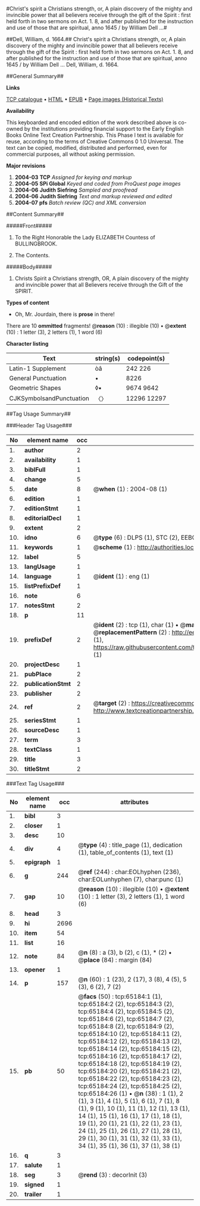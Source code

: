 #Christ's spirit a Christians strength, or, A plain discovery of the mighty and invincible power that all believers receive through the gift of the Spirit : first held forth in two sermons on Act. 1. 8, and after published for the instruction and use of those that are spiritual, anno 1645 / by William Dell ...#

##Dell, William, d. 1664.##
Christ's spirit a Christians strength, or, A plain discovery of the mighty and invincible power that all believers receive through the gift of the Spirit : first held forth in two sermons on Act. 1. 8, and after published for the instruction and use of those that are spiritual, anno 1645 / by William Dell ...
Dell, William, d. 1664.

##General Summary##

**Links**

[TCP catalogue](http://www.ota.ox.ac.uk/tcp/)  • 
[HTML](http://tei.it.ox.ac.uk/tcp/Texts-HTML/free/A37/A37494.html)  • 
[EPUB](http://tei.it.ox.ac.uk/tcp/Texts-EPUB/free/A37/A37494.epub) • 
[Page images (Historical Texts)](https://data.historicaltexts.jisc.ac.uk/view?pubId=eebo-12647531e&pageId=eebo-12647531e-65184-1)

**Availability**

This keyboarded and encoded edition of the
	       work described above is co-owned by the institutions
	       providing financial support to the Early English Books
	       Online Text Creation Partnership. This Phase I text is
	       available for reuse, according to the terms of Creative
	       Commons 0 1.0 Universal. The text can be copied,
	       modified, distributed and performed, even for
	       commercial purposes, all without asking permission.

**Major revisions**

1. __2004-03__ __TCP__ *Assigned for keying and markup*
1. __2004-05__ __SPi Global__ *Keyed and coded from ProQuest page images*
1. __2004-06__ __Judith Siefring__ *Sampled and proofread*
1. __2004-06__ __Judith Siefring__ *Text and markup reviewed and edited*
1. __2004-07__ __pfs__ *Batch review (QC) and XML conversion*

##Content Summary##

#####Front#####

1. To the Right Honorable the Lady ELIZABETH Countess of BULLINGBROOK.

1. The Contents.

#####Body#####

1. Christs Spirit a Christians strength, OR, A plain discovery of the mighty and invincible power that all Believers receive through the Gift of the SPIRIT.

**Types of content**

  * Oh, Mr. Jourdain, there is **prose** in there!

There are 10 **ommitted** fragments! 
 @__reason__ (10) : illegible (10)  •  @__extent__ (10) : 1 letter (3), 2 letters (1), 1 word (6)

**Character listing**


|Text|string(s)|codepoint(s)|
|---|---|---|
|Latin-1 Supplement|òâ|242 226|
|General Punctuation|•|8226|
|Geometric Shapes|◊▪|9674 9642|
|CJKSymbolsandPunctuation|〈〉|12296 12297|

##Tag Usage Summary##

###Header Tag Usage###

|No|element name|occ|attributes|
|---|---|---|---|
|1.|__author__|2||
|2.|__availability__|1||
|3.|__biblFull__|1||
|4.|__change__|5||
|5.|__date__|8| @__when__ (1) : 2004-08 (1)|
|6.|__edition__|1||
|7.|__editionStmt__|1||
|8.|__editorialDecl__|1||
|9.|__extent__|2||
|10.|__idno__|6| @__type__ (6) : DLPS (1), STC (2), EEBO-CITATION (1), OCLC (1), VID (1)|
|11.|__keywords__|1| @__scheme__ (1) : http://authorities.loc.gov/ (1)|
|12.|__label__|5||
|13.|__langUsage__|1||
|14.|__language__|1| @__ident__ (1) : eng (1)|
|15.|__listPrefixDef__|1||
|16.|__note__|6||
|17.|__notesStmt__|2||
|18.|__p__|11||
|19.|__prefixDef__|2| @__ident__ (2) : tcp (1), char (1)  •  @__matchPattern__ (2) : ([0-9\-]+):([0-9IVX]+) (1), (.+) (1)  •  @__replacementPattern__ (2) : http://eebo.chadwyck.com/downloadtiff?vid=$1&page=$2 (1), https://raw.githubusercontent.com/textcreationpartnership/Texts/master/tcpchars.xml#$1 (1)|
|20.|__projectDesc__|1||
|21.|__pubPlace__|2||
|22.|__publicationStmt__|2||
|23.|__publisher__|2||
|24.|__ref__|2| @__target__ (2) : https://creativecommons.org/publicdomain/zero/1.0/ (1), http://www.textcreationpartnership.org/docs/. (1)|
|25.|__seriesStmt__|1||
|26.|__sourceDesc__|1||
|27.|__term__|3||
|28.|__textClass__|1||
|29.|__title__|3||
|30.|__titleStmt__|2||


###Text Tag Usage###

|No|element name|occ|attributes|
|---|---|---|---|
|1.|__bibl__|3||
|2.|__closer__|1||
|3.|__desc__|10||
|4.|__div__|4| @__type__ (4) : title_page (1), dedication (1), table_of_contents (1), text (1)|
|5.|__epigraph__|1||
|6.|__g__|244| @__ref__ (244) : char:EOLhyphen (236), char:EOLunhyphen (7), char:punc (1)|
|7.|__gap__|10| @__reason__ (10) : illegible (10)  •  @__extent__ (10) : 1 letter (3), 2 letters (1), 1 word (6)|
|8.|__head__|3||
|9.|__hi__|2696||
|10.|__item__|54||
|11.|__list__|16||
|12.|__note__|84| @__n__ (8) : a (3), b (2), c (1), * (2)  •  @__place__ (84) : margin (84)|
|13.|__opener__|1||
|14.|__p__|157| @__n__ (60) : 1 (23), 2 (17), 3 (8), 4 (5), 5 (3), 6 (2), 7 (2)|
|15.|__pb__|50| @__facs__ (50) : tcp:65184:1 (1), tcp:65184:2 (2), tcp:65184:3 (2), tcp:65184:4 (2), tcp:65184:5 (2), tcp:65184:6 (2), tcp:65184:7 (2), tcp:65184:8 (2), tcp:65184:9 (2), tcp:65184:10 (2), tcp:65184:11 (2), tcp:65184:12 (2), tcp:65184:13 (2), tcp:65184:14 (2), tcp:65184:15 (2), tcp:65184:16 (2), tcp:65184:17 (2), tcp:65184:18 (2), tcp:65184:19 (2), tcp:65184:20 (2), tcp:65184:21 (2), tcp:65184:22 (2), tcp:65184:23 (2), tcp:65184:24 (2), tcp:65184:25 (2), tcp:65184:26 (1)  •  @__n__ (38) : 1 (1), 2 (1), 3 (1), 4 (1), 5 (1), 6 (1), 7 (1), 8 (1), 9 (1), 10 (1), 11 (1), 12 (1), 13 (1), 14 (1), 15 (1), 16 (1), 17 (1), 18 (1), 19 (1), 20 (1), 21 (1), 22 (1), 23 (1), 24 (1), 25 (1), 26 (1), 27 (1), 28 (1), 29 (1), 30 (1), 31 (1), 32 (1), 33 (1), 34 (1), 35 (1), 36 (1), 37 (1), 38 (1)|
|16.|__q__|3||
|17.|__salute__|1||
|18.|__seg__|3| @__rend__ (3) : decorInit (3)|
|19.|__signed__|1||
|20.|__trailer__|1||
